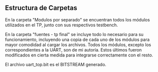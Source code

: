## Estructura de Carpetas
En la carpeta "Modulos por separado" se encuentran todos los módulos utilizados en el TP, junto con sus respectivos testbench.

En la carpeta "fuentes - tp final" se incluye todo lo necesario para su funcionamiento, incluyendo una copia de cada uno de los módulos para mayor comodidad al cargar los archivos. Todos los módulos, excepto los correspondientes a la UART, son de mi autoría. Estos últimos fueron modificados en cierta medida para integrarse correctamente con el resto.

El archivo uart_top.bit es el BITSTREAM generado.